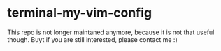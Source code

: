 # terminal-my-vim-config
This repo is not longer maintaned anymore, because it is not that useful though.
Buyt if you are still interested, please contact me :)
